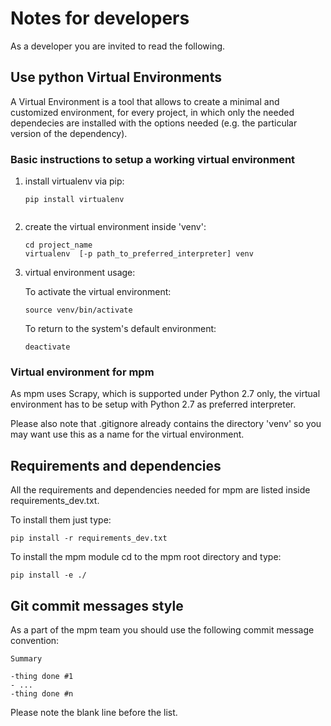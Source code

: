 # Notes for developers

As a developer you are invited to read the following.

## Use python Virtual Environments
A Virtual Environment is a tool that allows to create a minimal and customized environment, for every project,
in which only the needed dependecies are installed with the options needed (e.g. the particular version of
the dependency).

### Basic instructions to setup a working virtual environment
1. install virtualenv via pip:

    ```
    pip install virtualenv
  
    ```
2. create the virtual environment inside 'venv':

    ```
    cd project_name
    virtualenv  [-p path_to_preferred_interpreter] venv
    ```

3. virtual environment usage:

    To activate the virtual environment:

    ```
    source venv/bin/activate
    ```

    To return to the system's default environment:

    ```
    deactivate
    ```

### Virtual environment for mpm
As mpm uses Scrapy, which is supported under Python 2.7 only, the virtual
environment has to be setup with Python 2.7 as preferred interpreter.

Please also note that .gitignore already contains the directory 'venv' so you may want
use this as a name for the virtual environment.

## Requirements and dependencies
All the requirements and dependencies needed for mpm
are listed inside requirements_dev.txt.

To install them just type:

```
pip install -r requirements_dev.txt
```

To install the mpm module cd to the mpm root directory and type:

```
pip install -e ./
```

## Git commit messages style
As a part of the mpm team you should use the following commit message convention:

```
Summary

-thing done #1
- ...
-thing done #n
```

Please note the blank line before the list.
